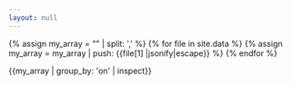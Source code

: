 ```yaml
---
layout: null
---
```

{% assign my_array = "" | split: ',' %}
{% for file in site.data %}
{% assign my_array = my_array | push: {{file[1] |jsonify|escape}} %}
{% endfor %}

{{my_array | group_by: 'on' | inspect}}

